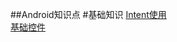 ##Android知识点
#基础知识
[Intent使用](https://github.com/zhonghangIT/IntentUse)
<br/>
[基础控件](https://github.com/zhonghangIT/MyView)